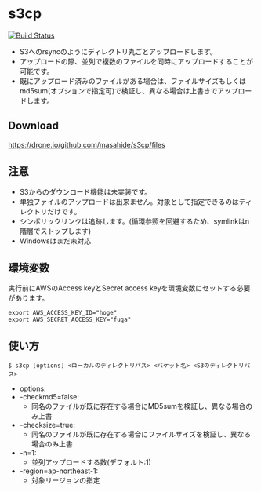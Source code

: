 s3cp
====

[![Build Status](https://drone.io/github.com/masahide/s3cp/status.png)](https://drone.io/github.com/masahide/s3cp/latest)

* S3へのrsyncのようにディレクトリ丸ごとアップロードします。
* アップロードの際、並列で複数のファイルを同時にアップロードすることが可能です。
* 既にアップロード済みのファイルがある場合は、ファイルサイズもしくはmd5sum(オプションで指定可)で検証し、異なる場合は上書きでアップロードします。

Download
--------

https://drone.io/github.com/masahide/s3cp/files


注意
----

* S3からのダウンロード機能は未実装です。
* 単独ファイルのアップロードは出来ません。対象として指定できるのはディレクトリだけです。
* シンボリックリンクは追跡します。(循環参照を回避するため、symlinkはn階層でストップします)
* Windowsはまだ未対応




環境変数
--------

実行前にAWSのAccess keyとSecret access keyを環境変数にセットする必要があります。

```bash:
export AWS_ACCESS_KEY_ID="hoge"
export AWS_SECRET_ACCESS_KEY="fuga"
````

使い方
------

```bash:
$ s3cp [options] <ローカルのディレクトリパス> <バケット名> <S3のディレクトリパス>
```

* options:
 * -checkmd5=false:
   * 同名のファイルが既に存在する場合にMD5sumを検証し、異なる場合のみ上書
 * -checksize=true:
   * 同名のファイルが既に存在する場合にファイルサイズを検証し、異なる場合のみ上書
 * -n=1:
   * 並列アップロードする数(デフォルト:1)
 * -region=ap-northeast-1:
   * 対象リージョンの指定

